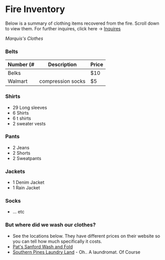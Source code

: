 # Fire Inventory
Below is a summary of clothing items recovered from the fire. Scroll down to view them. For further inquires, click here -> [Inquires](https://lokafsenna.github.io)

_Marquis's Clothes_



### Belts

| Number (#  | Description | Price |
| ---------- | ----------- | ----- |
| Belks      |             | $10   |
| Walmart    | compression socks       | $5    |





### Shirts

 - 29 Long sleeves
 - 6 Shirts
 - 6 t shirts
 - 2 sweater vests
 
### Pants
 - 2 Jeans
 - 2 Shorts
 - 2 Sweatpants

### Jackets
 - 1 Denim Jacket
 - 1 Rain Jacket

### Socks
 - ... etc

### But where did we wash our clothes?

 - See the locations below. They have different prices on their website so you can tell how much specifically it costs.    
 - [Pat's Sanford Wash and Fold](https://www.laundrylandlaundromats.com/wash-fold/)
 - [Southern Pines Laundry Land](https://www.laundrylandlaundromats.com/store/southern-pines/) - Oh.. A laundromat. Of Course

